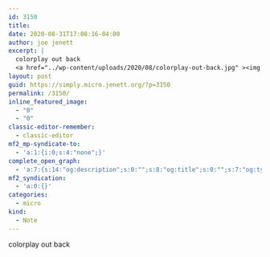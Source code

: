 ```yaml
---
id: 3150
title: 
date: 2020-08-31T17:08:16-04:00
author: joe jenett
excerpt: |
  colorplay out back
  <a href="../wp-content/uploads/2020/08/colorplay-out-back.jpg" ><img src="../wp-content/uploads/2020/08/colorplay-out-back.jpg" alt="" width="1200" class="alignnone size-full wp-image-3149" /></a>
layout: post
guid: https://simply.micro.jenett.org/?p=3150
permalink: /3150/
inline_featured_image:
  - "0"
  - "0"
classic-editor-remember:
  - classic-editor
mf2_mp-syndicate-to:
  - 'a:1:{i:0;s:4:"none";}'
complete_open_graph:
  - 'a:7:{s:14:"og:description";s:0:"";s:8:"og:title";s:0:"";s:7:"og:type";s:0:"";s:12:"twitter:card";s:7:"summary";s:15:"twitter:creator";s:0:"";s:19:"twitter:description";s:0:"";s:8:"og:image";s:0:"";}'
mf2_syndication:
  - 'a:0:{}'
categories:
  - micro
kind:
  - Note
---
```

colorplay out back  
[<img src="../wp-content/uploads/2020/08/colorplay-out-back.jpg" alt="" width="1200" class="alignnone size-full wp-image-3149" srcset="../wp-content/uploads/2020/08/colorplay-out-back.jpg 1200w, ../wp-content/uploads/2020/08/colorplay-out-back-300x158.jpg 300w, ../wp-content/uploads/2020/08/colorplay-out-back-1024x539.jpg 1024w, ../wp-content/uploads/2020/08/colorplay-out-back-768x404.jpg 768w, ../wp-content/uploads/2020/08/colorplay-out-back-668x352.jpg 668w" sizes="(max-width: 1200px) 100vw, 1200px" />](../wp-content/uploads/2020/08/colorplay-out-back.jpg)